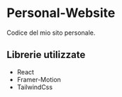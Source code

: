 # Personal-Website

Codice del mio sito personale.

## Librerie utilizzate
- React
- Framer-Motion
- TailwindCss
